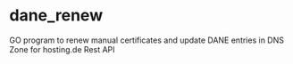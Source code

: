 # dane_renew
GO program to renew manual certificates and update DANE entries in DNS Zone for hosting.de Rest API
